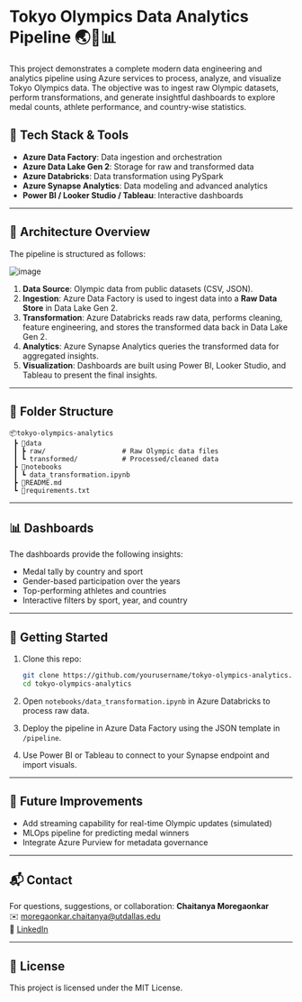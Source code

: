 
# Tokyo Olympics Data Analytics Pipeline 🌏🥇📊

This project demonstrates a complete modern data engineering and analytics pipeline using Azure services to process, analyze, and visualize Tokyo Olympics data. The objective was to ingest raw Olympic datasets, perform transformations, and generate insightful dashboards to explore medal counts, athlete performance, and country-wise statistics.

## 🔧 Tech Stack & Tools

- **Azure Data Factory**: Data ingestion and orchestration
- **Azure Data Lake Gen 2**: Storage for raw and transformed data
- **Azure Databricks**: Data transformation using PySpark
- **Azure Synapse Analytics**: Data modeling and advanced analytics
- **Power BI / Looker Studio / Tableau**: Interactive dashboards

---

## 🔄 Architecture Overview

The pipeline is structured as follows:

![image](https://github.com/user-attachments/assets/4bb1cb09-acb8-432e-b0bf-eecfcd8f4066)

1. **Data Source**: Olympic data from public datasets (CSV, JSON).
2. **Ingestion**: Azure Data Factory is used to ingest data into a **Raw Data Store** in Data Lake Gen 2.
3. **Transformation**: Azure Databricks reads raw data, performs cleaning, feature engineering, and stores the transformed data back in Data Lake Gen 2.
4. **Analytics**: Azure Synapse Analytics queries the transformed data for aggregated insights.
5. **Visualization**: Dashboards are built using Power BI, Looker Studio, and Tableau to present the final insights.

---

## 📁 Folder Structure

```
📦tokyo-olympics-analytics
 ┣ 📁data
 ┃ ┣ raw/                   # Raw Olympic data files
 ┃ ┗ transformed/           # Processed/cleaned data
 ┣ 📁notebooks
 ┃ ┗ data_transformation.ipynb
 ┣ 📄README.md
 ┗ 📄requirements.txt
```

---

## 📊 Dashboards

The dashboards provide the following insights:
- Medal tally by country and sport
- Gender-based participation over the years
- Top-performing athletes and countries
- Interactive filters by sport, year, and country

---

## 🚀 Getting Started

1. Clone this repo:
   ```bash
   git clone https://github.com/yourusername/tokyo-olympics-analytics.git
   cd tokyo-olympics-analytics
   ```

2. Open `notebooks/data_transformation.ipynb` in Azure Databricks to process raw data.

3. Deploy the pipeline in Azure Data Factory using the JSON template in `/pipeline`.

4. Use Power BI or Tableau to connect to your Synapse endpoint and import visuals.

---

## 📌 Future Improvements

- Add streaming capability for real-time Olympic updates (simulated)
- MLOps pipeline for predicting medal winners
- Integrate Azure Purview for metadata governance

---

## 📬 Contact

For questions, suggestions, or collaboration:
**Chaitanya Moregaonkar**  
✉️ moregaonkar.chaitanya@utdallas.edu  
🔗 [LinkedIn](https://linkedin.com/in/chaitanyamoregaonkar)

---

## 📄 License

This project is licensed under the MIT License.
